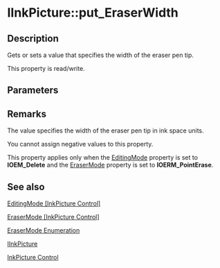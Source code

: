 # IInkPicture::put_EraserWidth

## Description

Gets or sets a value that specifies the width of the eraser pen tip.

This property is read/write.

## Parameters

## Remarks

The value specifies the width of the eraser pen tip in ink space units.

You cannot assign negative values to this property.

This property applies only when the [EditingMode](https://learn.microsoft.com/windows/desktop/api/msinkaut/nf-msinkaut-iinkpicture-get_editingmode) property is set to **IOEM_Delete** and the [EraserMode](https://learn.microsoft.com/windows/desktop/api/msinkaut/nf-msinkaut-iinkpicture-get_erasermode) property is set to **IOERM_PointErase**.

## See also

[EditingMode [InkPicture Control]](https://learn.microsoft.com/windows/desktop/api/msinkaut/nf-msinkaut-iinkpicture-get_editingmode)

[EraserMode [InkPicture Control]](https://learn.microsoft.com/windows/desktop/api/msinkaut/nf-msinkaut-iinkpicture-get_erasermode)

[EraserMode Enumeration](https://learn.microsoft.com/windows/desktop/api/msinkaut/ne-msinkaut-inkoverlayerasermode)

[IInkPicture](https://learn.microsoft.com/windows/win32/api/msinkaut/nn-msinkaut-iinkpicture)

[InkPicture Control](https://learn.microsoft.com/windows/desktop/tablet/inkpicture-control)